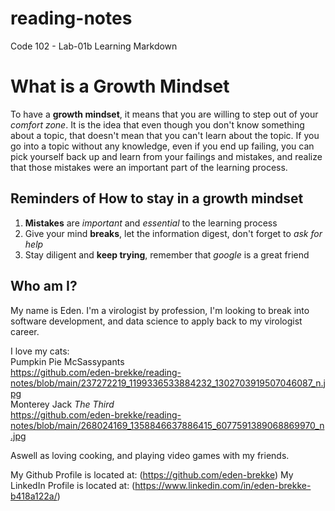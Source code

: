 # reading-notes
Code 102 - Lab-01b Learning Markdown

# What is a Growth Mindset

To have a **growth mindset**, it means that you are willing to step out of your <em>comfort zone</em>.
It is the idea that even though you don't know something about a topic, that doesn't mean that you can't learn about the topic. 
If you go into a topic without any knowledge, even if you end up failing, you can pick yourself back up and learn from your failings and mistakes, and realize that those mistakes were an important part of the learning process. 

## Reminders of How to stay in a growth mindset

1. **Mistakes** are <em>important</em> and <em>essential</em> to the learning process
2. Give your mind **breaks**, let the information digest, don't forget to <em>ask for help</em>
3. Stay diligent and **keep trying**, remember that <em>google</em> is a great friend


## Who am I?

My name is Eden. 
I'm a virologist by profession, I'm looking to break into software development, and data science to apply back to my virologist career.

I love my cats: <br>
Pumpkin Pie McSassypants <br>
https://github.com/eden-brekke/reading-notes/blob/main/237272219_1199336533884232_1302703919507046087_n.jpg <br>
Monterey Jack <em>The Third</em> <br>
https://github.com/eden-brekke/reading-notes/blob/main/268024169_1358846637886415_6077591389068869970_n.jpg <br>

Aswell as loving cooking, and playing video games with my friends. 

My Github Profile is located at: (https://github.com/eden-brekke)
My LinkedIn Profile is located at: (https://www.linkedin.com/in/eden-brekke-b418a122a/)
